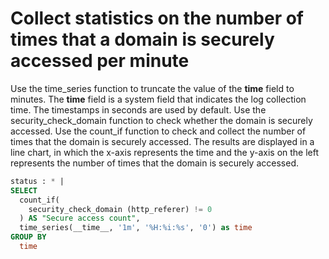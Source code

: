 # Collect statistics on the number of times that a domain is securely accessed per minute

Use the time_series function to truncate the value of the **time** field to minutes. The **time** field is a system field that indicates the log collection time. The timestamps in seconds are used by default. Use the security_check_domain function to check whether the domain is securely accessed. Use the count_if function to check and collect the number of times that the domain is securely accessed. The results are displayed in a line chart, in which the x-axis represents the time and the y-axis on the left represents the number of times that the domain is securely accessed.

```SQL
status : * |
SELECT
  count_if(
    security_check_domain (http_referer) != 0
  ) AS "Secure access count",
  time_series(__time__, '1m', '%H:%i:%s', '0') as time
GROUP BY
  time
```
